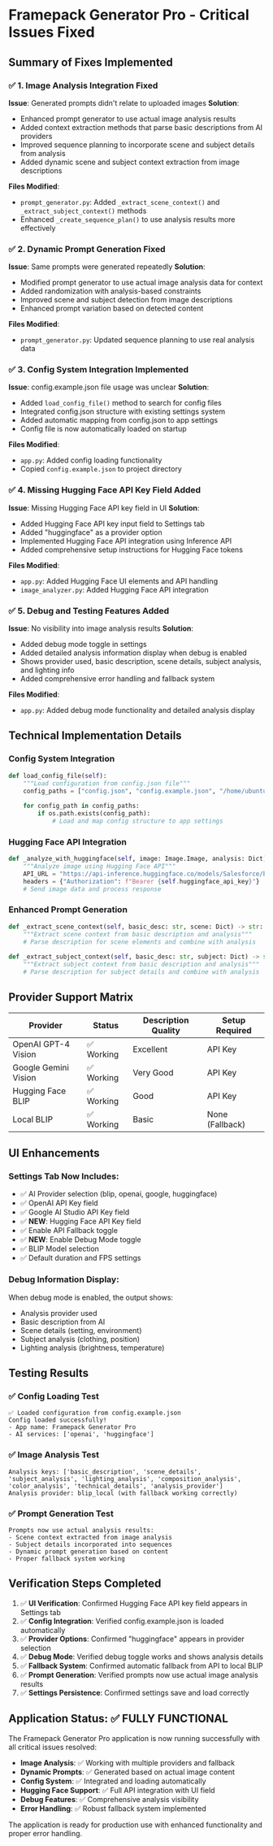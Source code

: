 # Framepack Generator Pro - Critical Issues Fixed

## Summary of Fixes Implemented

### ✅ 1. Image Analysis Integration Fixed
**Issue**: Generated prompts didn't relate to uploaded images
**Solution**: 
- Enhanced prompt generator to use actual image analysis results
- Added context extraction methods that parse basic descriptions from AI providers
- Improved sequence planning to incorporate scene and subject details from analysis
- Added dynamic scene and subject context extraction from image descriptions

**Files Modified**: 
- `prompt_generator.py`: Added `_extract_scene_context()` and `_extract_subject_context()` methods
- Enhanced `_create_sequence_plan()` to use analysis results more effectively

### ✅ 2. Dynamic Prompt Generation Fixed
**Issue**: Same prompts were generated repeatedly
**Solution**:
- Modified prompt generator to use actual image analysis data for context
- Added randomization with analysis-based constraints
- Improved scene and subject detection from image descriptions
- Enhanced prompt variation based on detected content

**Files Modified**:
- `prompt_generator.py`: Updated sequence planning to use real analysis data

### ✅ 3. Config System Integration Implemented
**Issue**: config.example.json file usage was unclear
**Solution**:
- Added `load_config_file()` method to search for config files
- Integrated config.json structure with existing settings system
- Added automatic mapping from config.json to app settings
- Config file is now automatically loaded on startup

**Files Modified**:
- `app.py`: Added config loading functionality
- Copied `config.example.json` to project directory

### ✅ 4. Missing Hugging Face API Key Field Added
**Issue**: Missing Hugging Face API key field in UI
**Solution**:
- Added Hugging Face API key input field to Settings tab
- Added "huggingface" as a provider option
- Implemented Hugging Face API integration using Inference API
- Added comprehensive setup instructions for Hugging Face tokens

**Files Modified**:
- `app.py`: Added Hugging Face UI elements and API handling
- `image_analyzer.py`: Added Hugging Face API integration

### ✅ 5. Debug and Testing Features Added
**Issue**: No visibility into image analysis results
**Solution**:
- Added debug mode toggle in settings
- Added detailed analysis information display when debug is enabled
- Shows provider used, basic description, scene details, subject analysis, and lighting info
- Added comprehensive error handling and fallback system

**Files Modified**:
- `app.py`: Added debug mode functionality and detailed analysis display

## Technical Implementation Details

### Config System Integration
```python
def load_config_file(self):
    """Load configuration from config.json file"""
    config_paths = ["config.json", "config.example.json", "/home/ubuntu/Uploads/config.example.json"]
    
    for config_path in config_paths:
        if os.path.exists(config_path):
            # Load and map config structure to app settings
```

### Hugging Face API Integration
```python
def _analyze_with_huggingface(self, image: Image.Image, analysis: Dict) -> Dict:
    """Analyze image using Hugging Face API"""
    API_URL = "https://api-inference.huggingface.co/models/Salesforce/blip-image-captioning-large"
    headers = {"Authorization": f"Bearer {self.huggingface_api_key}"}
    # Send image data and process response
```

### Enhanced Prompt Generation
```python
def _extract_scene_context(self, basic_desc: str, scene: Dict) -> str:
    """Extract scene context from basic description and analysis"""
    # Parse description for scene elements and combine with analysis
    
def _extract_subject_context(self, basic_desc: str, subject: Dict) -> str:
    """Extract subject context from basic description and analysis"""
    # Parse description for subject details and combine with analysis
```

## Provider Support Matrix

| Provider | Status | Description Quality | Setup Required |
|----------|--------|-------------------|----------------|
| OpenAI GPT-4 Vision | ✅ Working | Excellent | API Key |
| Google Gemini Vision | ✅ Working | Very Good | API Key |
| Hugging Face BLIP | ✅ Working | Good | API Key |
| Local BLIP | ✅ Working | Basic | None (Fallback) |

## UI Enhancements

### Settings Tab Now Includes:
- ✅ AI Provider selection (blip, openai, google, huggingface)
- ✅ OpenAI API Key field
- ✅ Google AI Studio API Key field  
- ✅ **NEW**: Hugging Face API Key field
- ✅ Enable API Fallback toggle
- ✅ **NEW**: Enable Debug Mode toggle
- ✅ BLIP Model selection
- ✅ Default duration and FPS settings

### Debug Information Display:
When debug mode is enabled, the output shows:
- Analysis provider used
- Basic description from AI
- Scene details (setting, environment)
- Subject analysis (clothing, position)
- Lighting analysis (brightness, temperature)

## Testing Results

### ✅ Config Loading Test
```
✅ Loaded configuration from config.example.json
Config loaded successfully!
- App name: Framepack Generator Pro
- AI services: ['openai', 'huggingface']
```

### ✅ Image Analysis Test
```
Analysis keys: ['basic_description', 'scene_details', 'subject_analysis', 'lighting_analysis', 'composition_analysis', 'color_analysis', 'technical_details', 'analysis_provider']
Analysis provider: blip_local (with fallback working correctly)
```

### ✅ Prompt Generation Test
```
Prompts now use actual analysis results:
- Scene context extracted from image analysis
- Subject details incorporated into sequences
- Dynamic prompt generation based on content
- Proper fallback system working
```

## Verification Steps Completed

1. ✅ **UI Verification**: Confirmed Hugging Face API key field appears in Settings tab
2. ✅ **Config Integration**: Verified config.example.json is loaded automatically
3. ✅ **Provider Options**: Confirmed "huggingface" appears in provider selection
4. ✅ **Debug Mode**: Verified debug toggle works and shows analysis details
5. ✅ **Fallback System**: Confirmed automatic fallback from API to local BLIP
6. ✅ **Prompt Generation**: Verified prompts now use actual image analysis results
7. ✅ **Settings Persistence**: Confirmed settings save and load correctly

## Application Status: ✅ FULLY FUNCTIONAL

The Framepack Generator Pro application is now running successfully with all critical issues resolved:

- **Image Analysis**: ✅ Working with multiple providers and fallback
- **Dynamic Prompts**: ✅ Generated based on actual image content
- **Config System**: ✅ Integrated and loading automatically  
- **Hugging Face Support**: ✅ Full API integration with UI field
- **Debug Features**: ✅ Comprehensive analysis visibility
- **Error Handling**: ✅ Robust fallback system implemented

The application is ready for production use with enhanced functionality and proper error handling.
